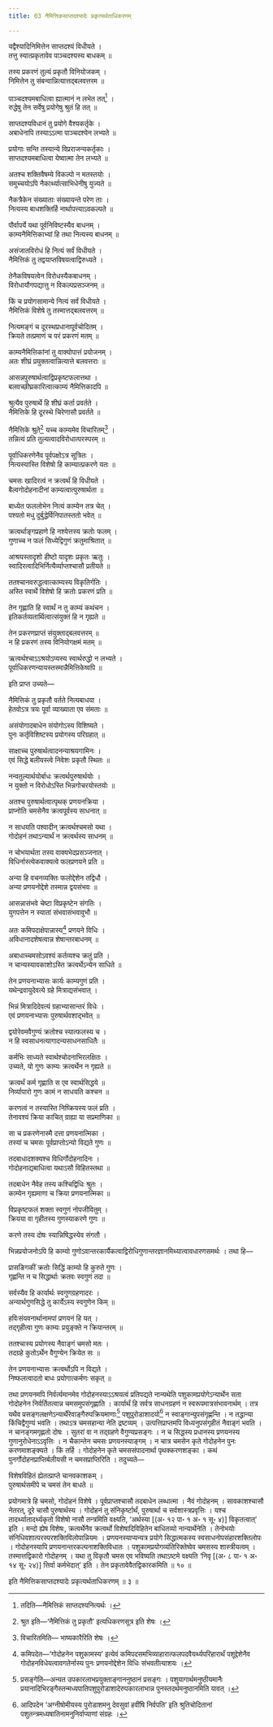 ```yaml
---
title: 03 नैमित्तिकसाप्तदश्यादेः प्रकृत्यर्थताधिकरणम्

---
```

यद्वैश्यादिनिमित्तेन साप्तदश्यं विधीयते ।  
तत्तु स्यात्प्रकृतावेव पाञ्चदश्यस्य बाधकम् ॥  


तस्य प्रकरणं तुल्यं प्रकृतौ विनियोजकम् ।  
निमित्तेन तु संबन्वान्नित्यात्तद्बलवत्तरम ॥  


पाञ्चदश्यमबाधित्वा ह्यात्मानं न लभेत तत्[^1] ।  
रुद्धेषु तेन सर्वेषु प्रयोगेषु श्रुतं हि तत् ॥  

[^1]: तदिति—नैमित्तिकं साप्तदश्यनित्यर्थः ।



साप्तदश्यविधानं तु प्रयोगे वैश्यकर्तृके ।  
अबाधेनापि तस्याऽऽत्मा पाञ्चदश्येन लभ्यते ॥  


प्रयोगाः सन्ति तस्यान्ये विप्रराजन्यकर्तृकाः ।  
साप्तदश्यमबाधित्वा येष्वात्मा तेन लभ्यते ॥  


अतश्च शक्तिवैषम्ये विकल्पो न मतस्तयोः ।  
समुच्चयोऽपि नैकार्थ्यात्साभिधेनीषु युज्यते ॥  


नैकत्रैकेन संख्याताः संख्यायन्ते परेण ताः ।  
नित्यस्य बाधशक्तिर्हि नार्थापत्त्याऽवकल्पते ॥  


पौर्वापर्ये यथा पूर्वनिविष्टस्यैव बाधनम् ।  
काम्यनैमित्तिकाभ्यां हि तथा नित्यस्य बाधनम् ॥  


असंजातविरोधं हि नित्यं सर्वं विधीयते ।  
नैमित्तिकं तु तद्वयाप्तविषयत्वाद्विरुध्यते ।  


तेनैकविषयत्वेन विरोधस्यैकबाधनम् ।  
विरोधायौगपद्यात्तु न विकल्पप्रसञ्जनम् ॥  


किं च प्रयोगसामान्ये नित्यं सर्वं विधीयते ।  
नैमित्तिकं विशेषे तु तस्मात्तद्बलवत्तरम् ॥  


नित्यमङ्गं च दूरस्थप्रधानापूर्वचोदितम् ।  
क्रियते तत्प्रमाणं च परं प्रकरणं मतम् ॥  


काम्यनैमित्तिकांनां तु वाक्योपात्तं प्रयोजनम् ।  
अतः शीघ्रं प्रयुक्तत्वान्नित्यात्ते बलवत्तराः ॥  


आसन्नपुरुषार्थत्वाद्विप्रकृष्टफलात्तथा ।  
बलवच्छीघ्रकारित्वात्काम्यं नैमित्तिकादपि ॥  


श्रुत्यैव पुरुषार्थे हि शीघ्रं कर्ता प्रवर्तते ।  
नैमित्तिके हि दूरस्थे चिरेणासौ प्रवर्तते ॥  


नैमित्तिके श्रुते[^2] यच्च काम्यमेव विचारितम्[^3] ।  
तन्नित्यं प्रति तुल्यत्वादविरोधात्परस्परम् ॥  

[^2]: श्रुत इति—‘नैमित्तिकं तु प्रकृतौ’ इत्यधिकरणसूत्र इति शेषः ।


[^3]: विचारितमिति— भाष्यकारैरिति शेषः ।



पूर्वाधिकरणेनैव पूर्वपक्षोऽत्र सूत्रितः ।  
नित्यस्यास्ति विशेषो हि काम्यात्प्रकरणे यतः ॥  


चमसः खादिरत्वं न क्रत्वर्थं हि विधीयते ।  
बैल्वगोदोहनादीनां काम्यत्वात्पुरुषार्थता ॥  


बाध्येत फललोभेन नित्यं काम्येन तत्र चेत् ।  
पश्यतो मधु दुर्बुद्धेर्विनिपातस्ततो भवेत् ॥  


क्रत्वर्थाङ्गप्रहाणे हि नश्येत्तस्य क्रतोः फलम् ।  
गुणाच्च न फलं सिध्येद्विगुणं क्रतुमाश्रितात् ॥  


आश्रयस्तादृशो हीष्टो यादृशः प्रकृतः ऋतुः ।  
स्वादिरत्वादिभिर्नित्यैर्व्याप्तश्चासौ प्रतीयते ॥  


ततश्चानवरुद्धत्वात्काम्यस्य विकृतिर्गतिः ।  
अस्ति स्वार्थे विशेषो हि क्रतोः प्रकरणं प्रति ॥  


तेन गृह्णाति हि स्वार्थं न तु काम्यं कथंचन ।  
इतिकर्तव्यतार्थित्वात्संयुक्तं हि न गृह्यते ॥  


तेन प्रकरणप्राप्तं संयुक्ताद्बलवत्तरम् ॥  
न हि प्रकरणं तस्य विनियोगक्षमं मतम् ॥  


ऋत्वर्थश्चाऽऽश्रयोऽप्यस्य स्वार्थरुद्धो न लभ्यते ।  
पूर्वाधिकरणन्यायस्तस्मान्नैमित्तिकेष्वपि ॥  


इति प्राप्त उच्यते—

नैमित्तिकं तु प्रकृतौ वर्तते नित्यबाधया ।  
हेतवोऽत्र त्रयः पूर्वा व्याख्याता एव संमताः ॥  


असंयोगादबाधेन संयोगोऽस्य विशिष्यते ।  
पुनः कर्तृविशिष्टस्य प्रयोगस्य परिग्रहात् ॥  


साक्षाच्च पुरुषार्थत्वादनन्याश्रयगामिनः ।  
एवं सिद्धे बलीयस्त्वे निवेशः प्रकृतौ स्थितः ॥  


नन्वतुल्यार्थयोर्बाधः क्रत्वर्थपुरुषार्थयोः ।  
न युक्तो न विरोधोऽस्ति भिन्नगोचरयोस्तयोः ॥  


अतश्च पुरुषार्थत्वात्पृथक् प्रणयनक्रिया ।  
प्राप्नोति चमसेनैव क्रत्वपूर्वस्य साधनात् ॥  


न साधयति पश्वादीन् क्रत्वर्थश्चमसो यथा ।  
गोदोहनं तथाऽन्यार्थं न क्रत्वर्थस्य साधनम् ॥  


न चोभयार्थता तस्य वाक्यभेदप्रसञ्जनात् ।  
विधिर्नास्त्येकवाक्यत्वे फलप्रणयने प्रति ॥  


अन्या हि वचनव्यक्तिः फलोद्देशेन तद्विधौ ।  
अन्या प्रणयनोद्देशे तस्मान्न द्वयसंभवः ॥  


आसन्नासंभवे चेष्टा विप्रकृष्टेन संगतिः ।  
युगपत्तेन न स्यातां संभवासंभवावुभौ ॥  


अतः कमिपदाक्षेपान्नास्य[^4] प्रणयने विधिः ।  
अविधानादशेषत्वान्न शेषान्तरबाधनम् ॥  

[^4]: कमिपदेत—‘गोदोहनेन पशुकामस्य’ इत्येवं कमिपदसमभिव्याहारात्फलपदवैयर्थ्यपरिहारार्थं पशूद्देशेनैव गोदोहनविधेयत्वावगतेर्नास्य पुनः प्रणयनोद्देशेन विधिः संभवतीत्याशयः ।



अबाधाच्चमसोऽवश्यं कर्तव्यश्च क्रतुं प्रति ।  
न चान्यस्यावकाशोऽस्ति क्रत्वर्थेऽन्येन साधिते ॥  


तेन प्रणयनाभ्यासः कार्यः काम्यगुणं प्रति ।  
यथेन्द्रवायुदेवत्ये ग्रहे मित्राद्यसंभवात् ।  


भिन्नं मित्रादिदेवत्यं ग्रहाभ्यासान्तरं विधेः ।  
एवं प्रणयनाभ्यासः पुरुषार्थवशाद्भवेत् ॥  


द्वयोरेवमवैगुण्यं क्रतोश्च स्यात्फलस्य च ।  
न हि स्वसाधनत्यागादन्यसाधनसाधितैः ॥  


कर्मभिः साध्यते स्वार्थश्चोदनाभिरलक्षितः ।  
उच्यते, यो गुणः काम्यः क्रत्वर्थेन न गृह्यते ॥  


क्रत्वर्थं कर्म गृह्णाति स एव स्वार्थसिद्धये ॥  
निर्व्यापारो गुणः कामं न साधयति कश्चन ॥  


करणत्वं न तस्यास्ति निष्क्रियस्य फलं प्रति ।  
तेनावश्यं क्रिया काचित् ग्राह्या या सप्रमाणिका ॥  


सा च प्रकरणेनास्मै दत्ता प्रणयनात्मिका ।  
तस्यां च चमसः पूर्वप्राप्तोऽन्यो विद्यते गुणः ॥  


तदबाधादशक्यश्च विधिर्गोदोहनादिनः ।  
गोदोहनाद्यबाधित्वा यथाऽसौ विहितस्तथा ॥  


तदबाधेन नैवेह तस्य कश्चिद्विधिः श्रुतः ।  
काम्येन गृह्यमाणा च क्रिया प्रणयनात्मिका ॥  


विप्रकृष्टफलं शक्ता स्वगुणं नोपजीवितुम् ।  
क्रियया वा गृहीतस्य गुणस्याकरणे गुणः ॥  


करणे तस्य दोषः स्यान्निषिद्धस्येव संगतौ ।  


भिन्नप्रयोजनोऽपि हि काम्यो गुणोऽवान्तरकार्यैकत्वाद्विरोधिगुणान्तरज्ञानमिथ्यात्वावधारणसमर्थः । तथा हि—

प्रासङिगकीं क्रतोः सिद्धिं काम्यो हि कुरुते गुणः ।  
गृह्णन्ति न च सिद्धार्थाः क्रतवः स्वगुणं तदा ॥  


सर्वस्यैव हि कार्यार्थः स्वगुणग्रहणादरः ।  
अन्यार्थगुणसिद्धे तु कार्येऽस्य स्वगुणेन किम् ॥  


हविःसंयवनार्थानामपां प्रणयनं हि यत् ।  
तद्गृहीत्वा गुणः काम्यः प्रयुङ्क्ते न क्रियान्तरम् ॥  


ततश्चास्य प्रयोगस्य नैवाङ्गं चमसो मतः ।  
तदग्रहे कुतोऽर्थेन वैगुण्येन क्रियेत सः ॥  


तेन प्रणयनाभ्यासः क्रत्वर्थोऽपि न विद्यते ।  
निष्फलत्वादतो बाधः प्रयोगात्कर्मणः सकृत् ॥  


तथा प्रणयनमपि निर्वर्त्यमानमेव गोदोहनस्याऽऽश्रयत्वं प्रतिपद्यते नान्यथेति पशुकामप्रयोगेऽन्यार्थेन सता गोदोहनेन निर्वर्तितत्वान्न चमसमुपसंगृह्णाति । कार्यार्थं हि सर्वत्र साधनग्रहणं न स्वरूपमात्रसंभावनार्थम् । तत्र यथैव प्रसङ्गलक्षणेऽन्यार्थैरेवाङ्गैरुपक्रियमाणाः[^5] पशुपुरोडाशादयो[^6] न स्वाङ्गान्युपसंगृह्णन्ति । न तद्धान्या किंचिद्वैगुण्यं भवति । तथाऽत्र चमसहान्या नेति द्रष्टव्यम् । उत्पत्तिप्राप्तमपि विध्यनुपसंगृहीतं नैवाङ्गं भवति । न चानङ्गमगृह्णतो दोषः । सुतरां वा न तद्ग्रहणे वैगुण्यप्रसङ्गः । न च सिद्धस्य प्रधानस्य प्रणयनस्य गुणानुरोधेनाऽऽवृत्तिः । न चैकान्तेन चमसः प्रणयनस्याङ्गम् । न चात्र चमसेन कृते गोदोहनेन पुनः करणमाशङ्क्यते । किं तर्हि । गोदोहनेन कृते चमससंपादनार्था पृथक्करणशङ्का । कथं पुनर्गोदोहनप्राप्तिर्बलीयसी न चमसप्राप्तिरिति । तदुच्यते—

[^5]: प्रसङ्गेति—अन्यत उपकारलाभप्रयुक्ताङ्गाननुष्ठानं प्रसङ्गः । पशुयागार्थमनुष्ठीयमानैः प्रयानादिभिरङ्गैस्तन्मध्यपातिपशुपुरोडाशादेरुपकारलाभान्न पुनस्तदर्थमनुष्ठानमिति यावत् ।


[^6]: आदिपदेन ‘अग्नीषोमीयस्य पुरोडाशमनु देवसुवां हवींषि निर्वपति’ इति श्रुतिचोदितानां पशुतन्त्रमध्यषातिनामनुनिर्वाप्याणां संग्रहः ।


विशेषविहितं ह्येतत्प्राप्ते चानवकाशकम् ।  
पुरुषार्थसमीपे च चमसं तेन बाधते ॥  


प्रयोगमात्रे हि चमसो, गोदोहनं विशेषे । पूर्वप्राप्तश्चासौ तदबाधेन लब्धात्मा । नैवं गोदोहनम् । सावकाशश्चासौ नेतरत्, दूरे चासौ पुरुषार्थस्य । गोदोहनं तु संनिकृर्ष्टार्थं, पुरुषार्था च सर्वशास्त्रप्रवृत्तिः । यश्च तादर्थ्यातादर्थ्यकृतो विशेषो नासौ तन्त्रमिति वक्ष्यति, ‘अर्थस्या \[(अ॰ १२ पा॰ १ अ॰ १ सू॰ ४)\] विकृतत्वात्’ इति । मन्दो ह्येष विशेषः, क्रत्वर्थेनैव क्रत्वर्थो विशेषादिविहितेन बाधितव्यो नान्यार्थेनेति । तेनोभयोः संनिधिवशात्परस्परशक्तिविलोपान्नियमः । प्रणयनस्याप्यन्यत्र प्रयोगे सिद्धात्मकस्य स्वसाधनोपसंहारशक्तिलोपः । गोदोहनस्यापि प्रणयनान्तरकल्पनाशक्तिविधातः । पशुकामप्रयोगव्यंतिरिक्तेष्वेव चमसस्य शास्त्रीयत्वम् । तस्मात्तद्विकारो गोदोहनम् । यथा तु विकृतौ चमस एव भविष्यति तथाऽष्टमे वक्ष्यति ‘निवृ \[(अ॰ ८ पा॰ १ अ॰ १४ सू॰ २४)\] त्तिर्वा कर्मभेदात्’ इति । तेन प्रकृतावेवैतद्विकारकमिति ॥ १० ॥

इति नैमित्तिकसाप्तदश्यादेः प्रकृत्यर्थताधिकरणम् ॥ ३ ॥